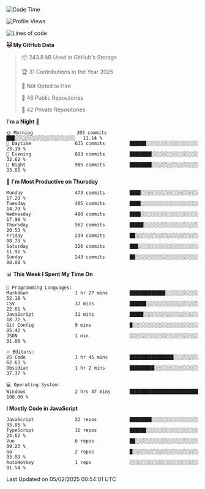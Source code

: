 <!--START_SECTION:waka-->
![Code Time](http://img.shields.io/badge/Code%20Time-907%20hrs%201%20min-blue)

![Profile Views](http://img.shields.io/badge/Profile%20Views-49-blue)

![Lines of code](https://img.shields.io/badge/From%20Hello%20World%20I%27ve%20Written-1.1%20million%20lines%20of%20code-blue)

**🐱 My GitHub Data** 

> 📦 243.8 kB Used in GitHub's Storage 
 > 
> 🏆 31 Contributions in the Year 2025
 > 
> 🚫 Not Opted to Hire
 > 
> 📜 46 Public Repositories 
 > 
> 🔑 42 Private Repositories 
 > 
**I'm a Night 🦉** 

```text
🌞 Morning                305 commits         ███░░░░░░░░░░░░░░░░░░░░░░   11.14 % 
🌆 Daytime                635 commits         ██████░░░░░░░░░░░░░░░░░░░   23.19 % 
🌃 Evening                893 commits         ████████░░░░░░░░░░░░░░░░░   32.62 % 
🌙 Night                  905 commits         ████████░░░░░░░░░░░░░░░░░   33.05 % 
```
📅 **I'm Most Productive on Thursday** 

```text
Monday                   473 commits         ████░░░░░░░░░░░░░░░░░░░░░   17.28 % 
Tuesday                  405 commits         ████░░░░░░░░░░░░░░░░░░░░░   14.79 % 
Wednesday                490 commits         ████░░░░░░░░░░░░░░░░░░░░░   17.90 % 
Thursday                 562 commits         █████░░░░░░░░░░░░░░░░░░░░   20.53 % 
Friday                   239 commits         ██░░░░░░░░░░░░░░░░░░░░░░░   08.73 % 
Saturday                 326 commits         ███░░░░░░░░░░░░░░░░░░░░░░   11.91 % 
Sunday                   243 commits         ██░░░░░░░░░░░░░░░░░░░░░░░   08.88 % 
```


📊 **This Week I Spent My Time On** 

```text
💬 Programming Languages: 
Markdown                 1 hr 27 mins        █████████████░░░░░░░░░░░░   52.18 % 
CSV                      37 mins             ██████░░░░░░░░░░░░░░░░░░░   22.61 % 
JavaScript               31 mins             █████░░░░░░░░░░░░░░░░░░░░   18.72 % 
Git Config               9 mins              █░░░░░░░░░░░░░░░░░░░░░░░░   05.42 % 
JSON                     1 min               ░░░░░░░░░░░░░░░░░░░░░░░░░   01.06 % 

🔥 Editors: 
VS Code                  1 hr 45 mins        ████████████████░░░░░░░░░   62.63 % 
Obsidian                 1 hr 2 mins         █████████░░░░░░░░░░░░░░░░   37.37 % 

💻 Operating System: 
Windows                  2 hrs 47 mins       █████████████████████████   100.00 % 
```

**I Mostly Code in JavaScript** 

```text
JavaScript               22 repos            ████████░░░░░░░░░░░░░░░░░   33.85 % 
TypeScript               16 repos            ██████░░░░░░░░░░░░░░░░░░░   24.62 % 
Vue                      6 repos             ██░░░░░░░░░░░░░░░░░░░░░░░   09.23 % 
Go                       2 repos             █░░░░░░░░░░░░░░░░░░░░░░░░   03.08 % 
AutoHotkey               1 repo              ░░░░░░░░░░░░░░░░░░░░░░░░░   01.54 % 
```




 Last Updated on 05/02/2025 00:54:01 UTC
<!--END_SECTION:waka-->
